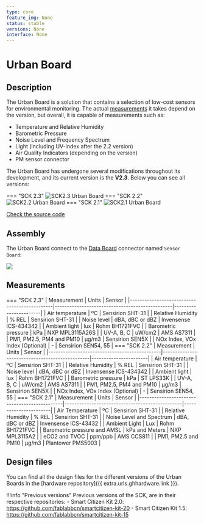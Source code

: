```yaml
---
type: core
feature_img: None
status: stable
versions: None
interface: None
---
```


# Urban Board

## Description

The Urban Board is a solution that contains a selection of low-cost sensors for environmental monitoring. The actual [measurements](#measurements) it takes depend on the version, but overall, it is capable of measurements such as:

- Temperature and Relative Humidity
- Barometric Pressure
- Noise Level and Frequency Spectrum
- Light (including UV-index after the 2.2 version)
- Air Quality Indicators (depending on the version)
- PM sensor connector

The Urban Board has undergone several modifications throughout its development, and its current version is the **V2.3**. Below you can see all versions:

<!-- === "SCK 2.0"
    ![TODO](SCK20) -->
=== "SCK 2.3"
    <img src="https://live.staticflickr.com/65535/54163699376_1cd43f2fe7_k.jpg" alt="SCK2.3 Urban Board"/>
=== "SCK 2.2"
    <img src="https://live.staticflickr.com/65535/53967486162_a874c1baf3_k.jpg" alt="SCK2.2 Urban Board"/>
=== "SCK 2.1"
    <img src="https://live.staticflickr.com/65535/47950912253_1404d418dd_k.jpg" alt="SCK2.1 Urban Board"/>


<a class="github-button" data-size="large" href="https://github.com/fablabbcn/smartcitizen-kit-2x" aria-label="Check the source code">Check the source code</a>

## Assembly

The Urban Board connect to the [Data Board](/hardware/boards/data-board/) connector named `Sensor Board`:

![](/assets/images/sck-connection.png)

## Measurements

<!-- === "SCK 2.0"
    | Measurement                                  | Units                                          | Sensor                |
    |----------------------------------------------|------------------------------------------------|-----------------------|
    | Air Temperature                              | ºC                                             | Sensirion SHT-31      |
    | Relative Humidity                            | % REL                                          | Sensirion SHT-31      |
    | Noise Level and Spectrum                     | dBA, dBC or dBZ                                | Invensense ICS-43432  |
    | Ambient Light                                | Lux                                            | Rohm BH1721FVC        |
    | Barometric pressure and AMSL                 | kPa and Meters                                 | NXP MPL3115A2         |
    | Carbon Monoxide                              | ppm                                            | SGX MICS-4514         |
    | Nitrogen Dioxide                             | ppb                                            | SGX MICS-4514         |
    | PM1, PM2.5 and PM10 | µg/m3                                                                   | Plantower PMS5003     | -->
=== "SCK 2.3"
    | Measurement                                  | Units                                          | Sensor                |
    |----------------------------------------------|------------------------------------------------|-----------------------|
    | Air temperature                              | ºC                                             | Sensirion SHT-31      |
    | Relative Humidity                            | % REL                                          | Sensirion SHT-31      |
    | Noise level                                  | dBA, dBC or dBZ                                | Invensense ICS-434342 |
    | Ambient light                                | lux                                            | Rohm BH1721FVC        |
    | Barometric pressure                          | kPa                                            | NXP MPL3115A26S       |
    | UV-A, B, C                                   | uW/cm2                                         | AMS AS7311            |
    | PM1, PM2.5, PM4 and PM10                     | µg/m3                                          | Sensirion SEN5X       |
    | NOx Index, VOx Index (Optional)              | -                                              | Sensirion SEN54, 55   |
=== "SCK 2.2"
    | Measurement                                  | Units                                          | Sensor                |
    |----------------------------------------------|------------------------------------------------|-----------------------|
    | Air temperature                              | ºC                                             | Sensirion SHT-31      |
    | Relative Humidity                            | % REL                                          | Sensirion SHT-31      |
    | Noise level                                  | dBA, dBC or dBZ                                | Invensense ICS-434342 |
    | Ambient light                                | lux                                            | Rohm BH1721FVC        |
    | Barometric pressure                          | kPa                                            | ST LPS33K             |
    | UV-A, B, C                                   | uW/cm2                                         | AMS AS7311            |
    | PM1, PM2.5, PM4 and PM10                     | µg/m3                                          | Sensirion SEN5X       |
    | NOx Index, VOx Index (Optional)              | -                                              | Sensirion SEN54, 55   |
=== "SCK 2.1"
    | Measurement                                  | Units                                          | Sensor                |
    |----------------------------------------------|------------------------------------------------|-----------------------|
    | Air Temperature                              | ºC                                             | Sensirion SHT-31      |
    | Relative Humidity                            | % REL                                          | Sensirion SHT-31      |
    | Noise Level and Spectrum                     | dBA, dBC or dBZ                                | Invensense ICS-43432  |
    | Ambient Light                                | Lux                                            | Rohm BH1721FVC        |
    | Barometric pressure and AMSL                 | kPa and Meters                                 | NXP MPL3115A2         |
    | eCO2 and TVOC                                | ppm/ppb                                        | AMS CCS811            |
    | PM1, PM2.5 and PM10                          | µg/m3                                          | Plantower PMS5003     |

## Design files

You can find all the design files for the different versions of the Urban Boards in the [hardware repository]({{ extra.urls.ghhardware.link }}).

!!!info "Previous versions"
    Previous versions of the SCK, are in their respective repositories:
    - Smart Citizen Kit 2.0: https://github.com/fablabbcn/smartcitizen-kit-20
    - Smart Citizen Kit 1.5: https://github.com/fablabbcn/smartcitizen-kit-15